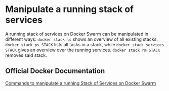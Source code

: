 # Manipulate a running stack of services

A running stack of services on Docker Swarm can be manipulated in different ways: `docker stack ls` shows an overview of all existing stacks. `docker stack ps STACK` lists all tasks in a stack, while `docker stack services STACK` gives an overview over the running services. `docker stack rm STACK` removes said stack.

## Official Docker Documentation
[Commands to manipulate a running Stack of Services on Docker Swarm](https://docs.docker.com/engine/reference/commandline/stack_services/#related-commands)

